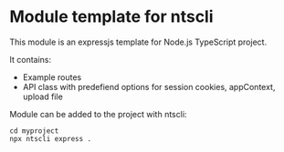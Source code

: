 # Module template for ntscli

This module is an expressjs template for Node.js TypeScript project.

It contains:
- Example routes
- API class with predefiend options for session cookies, appContext, upload file

Module can be added to the project with ntscli:
```
cd myproject
npx ntscli express .
```
